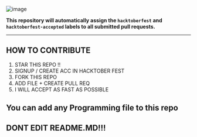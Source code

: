 ![image](https://user-images.githubusercontent.com/56723300/135698966-dc5c7d59-e8cf-4ffc-b0bf-a82009ad2187.png)

**This repository will automatically assign the `hacktoberfest` and `hacktoberfest-accepted` labels to all submitted pull requests.**

---

## HOW TO CONTRIBUTE

1. STAR THIS REPO !!
2. SIGNUP / CREATE ACC IN HACKTOBER FEST
3. FORK THIS REPO 
4. ADD FILE + CREATE PULL REQ 
5. I WILL ACCEPT AS FAST AS POSSIBLE

## You can add any Programming file to this repo
## DONT EDIT README.MD!!!
